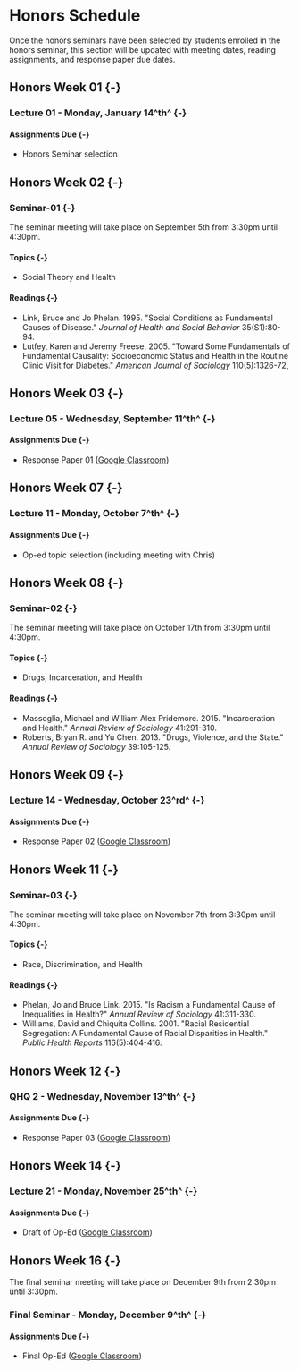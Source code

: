 # Honors Schedule

<div class="rmdwarning">
<p>Once the honors seminars have been selected by students enrolled in the honors seminar, this section will be updated with meeting dates, reading assignments, and response paper due dates.</p>
</div>

## Honors Week 01 {-}

### Lecture 01 - Monday, January 14^th^ {-}

#### Assignments Due {-}

* Honors Seminar selection

## Honors Week 02 {-}

### Seminar-01 {-}

<div class="rmdwarning">
<p>The seminar meeting will take place on September 5th from 3:30pm until 4:30pm.</p>
</div>

#### Topics {-}

* Social Theory and Health

#### Readings {-}

* Link, Bruce and Jo Phelan. 1995. "Social Conditions as Fundamental Causes of Disease." *Journal of Health and Social Behavior* 35(S1):80-94.
* Lutfey, Karen and Jeremy Freese. 2005. "Toward Some Fundamentals of Fundamental Causality: Socioeconomic Status and Health in the Routine Clinic Visit for Diabetes." *American Journal of Sociology* 110(5):1326-72,

## Honors Week 03 {-}

### Lecture 05 - Wednesday, September 11^th^  {-}

#### Assignments Due {-}

* Response Paper 01 (<a href="https://classroom.google.com/u/0/c/Mzc0ODgxNTg0NjJa/a/Mzc1ODc0NzA2ODBa/details" target="_blank">Google Classroom</a>)

## Honors Week 07 {-}

### Lecture 11 - Monday, October 7^th^ {-}

#### Assignments Due {-}

* Op-ed topic selection (including meeting with Chris)

## Honors Week 08 {-}

### Seminar-02 {-}

<div class="rmdwarning">
<p>The seminar meeting will take place on October 17th from 3:30pm until 4:30pm.</p>
</div>

#### Topics {-}

* Drugs, Incarceration, and Health

#### Readings {-}

* Massoglia, Michael and William Alex Pridemore. 2015. "Incarceration and Health." *Annual Review of Sociology* 41:291-310. 
* Roberts, Bryan R. and Yu Chen. 2013. "Drugs, Violence, and the State." *Annual Review of Sociology* 39:105-125.

## Honors Week 09 {-}

### Lecture 14 - Wednesday, October 23^rd^  {-}

#### Assignments Due {-}

* Response Paper 02 (<a href="https://classroom.google.com/u/0/c/Mzc0ODgxNTg0NjJa/a/Mzc1ODc0NzA2NzRa/details" target="_blank">Google Classroom</a>)

## Honors Week 11 {-}

### Seminar-03 {-}

<div class="rmdwarning">
<p>The seminar meeting will take place on November 7th from 3:30pm until 4:30pm.</p>
</div>

#### Topics {-}

* Race, Discrimination, and Health

#### Readings {-}

* Phelan, Jo and Bruce Link. 2015. "Is Racism a Fundamental Cause of Inequalities in Health?" *Annual Review of Sociology* 41:311-330.
* Williams, David and Chiquita Collins. 2001. "Racial Residential Segregation: A Fundamental Cause of Racial Disparities in Health." *Public Health Reports* 116(5):404-416.

## Honors Week 12 {-}

### QHQ 2 - Wednesday, November 13^th^ {-}

#### Assignments Due {-}

* Response Paper 03 (<a href="https://classroom.google.com/u/0/c/Mzc0ODgxNTg0NjJa/a/Mzc1ODQyNTM4NzNa/details" target="_blank">Google Classroom</a>)

## Honors Week 14 {-}

### Lecture 21 - Monday, November 25^th^ {-}

#### Assignments Due {-}

* Draft of Op-Ed (<a href="https://classroom.google.com/u/0/c/Mzc0ODgxNTg0NjJa/a/Mzc1ODQyNTM4NjJa/details" target="_blank">Google Classroom</a>)

## Honors Week 16 {-}

<div class="rmdwarning">
<p>The final seminar meeting will take place on December 9th from 2:30pm until 3:30pm.</p>
</div>

### Final Seminar - Monday, December 9^th^ {-}

#### Assignments Due {-}

* Final Op-Ed (<a href="https://classroom.google.com/u/0/c/Mzc0ODgxNTg0NjJa/a/Mzc1ODUyODA3NDJa/details" target="_blank">Google Classroom</a>)
